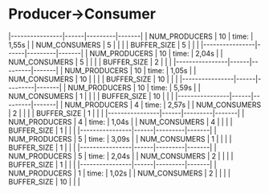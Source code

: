 # Producer->Consumer

|----------------|------|---------|-------|
| NUM_PRODUCERS  | 10   | time:   | 1,55s |
| NUM_CONSUMERS  | 5    |         |       |
| BUFFER_SIZE    | 5    |         |       |
|----------------|------|---------|-------|
| NUM_PRODUCERS  | 10   | time:   | 2,04s |
| NUM_CONSUMERS  | 5    |         |       |
| BUFFER_SIZE    | 2    |         |       |
|----------------|------|---------|-------|
| NUM_PRODUCERS  | 10   | time:   | 1,05s |
| NUM_CONSUMERS  | 10   |         |       |
| BUFFER_SIZE    | 10   |         |       |
|----------------|------|---------|-------|
| NUM_PRODUCERS  | 10   | time:   | 5,59s |
| NUM_CONSUMERS  | 1    |         |       |
| BUFFER_SIZE    | 10   |         |       |
|----------------|------|---------|-------|
| NUM_PRODUCERS  | 4    | time:   | 2,57s |
| NUM_CONSUMERS  | 2    |         |       |
| BUFFER_SIZE    | 1    |         |       |
|----------------|------|---------|-------|
| NUM_PRODUCERS  | 4    | time:   | 1,04s |
| NUM_CONSUMERS  | 4    |         |       |
| BUFFER_SIZE    | 1    |         |       |
|----------------|------|---------|-------|
| NUM_PRODUCERS  | 5    | time:   | 3,09s |
| NUM_CONSUMERS  | 1    |         |       |
| BUFFER_SIZE    | 1    |         |       |
|----------------|------|---------|-------|
| NUM_PRODUCERS  | 5    | time:   | 2,04s |
| NUM_CONSUMERS  | 2    |         |       |
| BUFFER_SIZE    | 1    |         |       |
|----------------|------|---------|-------|
| NUM_PRODUCERS  | 1    | time:   | 1,02s |
| NUM_CONSUMERS  | 2    |         |       |
| BUFFER_SIZE    | 10   |         |       |